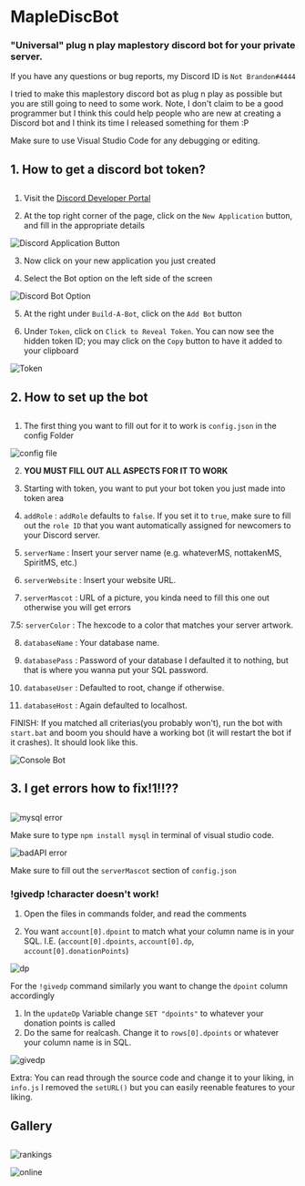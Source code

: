 # MapleDiscBot
### "Universal" plug n play maplestory discord bot for your private server.
If you have any questions or bug reports, my Discord ID is `Not Brandon#4444`

I tried to make this maplestory discord bot as plug n play as possible but you are still going to need to some work.
Note, I don't claim to be a good programmer but I think this could help people who are new at creating a Discord bot and I think its time I released something for them :P

Make sure to use Visual Studio Code for any debugging or editing.

## 1. How to get a discord bot token? <h2>
1. Visit the [Discord Developer Portal](https://discord.com/developers/applications)
  
2. At the top right corner of the page, click on the `New Application` button, and fill in the appropriate details
  
![Discord Application Button](https://cdn.discordapp.com/attachments/631249406775132182/722901729573863424/eb9cd2edd04845b4a5a9581f7f897cc1.png)

3. Now click on your new application you just created

4. Select the Bot option on the left side of the screen

![Discord Bot Option](https://cdn.discordapp.com/attachments/631249406775132182/722902298896105544/454736b9a5d5ce7e45dc2aedad8b8d34.png)

5. At the right under `Build-A-Bot`, click on the `Add Bot` button

6. Under `Token`, click on `Click to Reveal Token`. You can now see the hidden token ID; you may click on the `Copy` button to have it added to your clipboard

![Token](https://cdn.discordapp.com/attachments/631249406775132182/722902431893028905/e6a8b8f3fae0e3f6650d7e5e6ac148b8.png)

## 2. How to set up the bot <h2>
1. The first thing you want to fill out for it to work is `config.json` in the config Folder
  
![config file](https://cdn.discordapp.com/attachments/631249406775132182/722903468884623360/9374ffcdfbe7479e389cbbe079fb83d5.png)

2. **YOU MUST FILL OUT ALL ASPECTS FOR IT TO WORK**

3. Starting with token, you want to put your bot token you just made into token area

4. `addRole` : `addRole` defaults to `false`. If you set it to `true`, make sure to fill out the `role ID` that you want automatically assigned for newcomers to your Discord server.

5. `serverName` : Insert your server name (e.g. whateverMS, nottakenMS, SpiritMS, etc.)

6. `serverWebsite` : Insert your website URL.

7. `serverMascot` : URL of a picture, you kinda need to fill this one out otherwise you will get errors

7.5: `serverColor` : The hexcode to a color that matches your server artwork.

8. `databaseName` : Your database name.

9. `databasePass` : Password of your database I defaulted it to nothing, but that is where you wanna put your SQL password.

10. `databaseUser` : Defaulted to root, change if otherwise.

11. `databaseHost` : Again defaulted to localhost.

FINISH: If you matched all criterias(you probably won't), run the bot with `start.bat` and boom you should have a working bot (it will restart the bot if it crashes).
It should look like this.

![Console Bot](https://cdn.discordapp.com/attachments/631249406775132182/722905288268578877/e24282ae54c99746c077e6b13d69e049.png)

## 3. I get errors how to fix!1!!?? <h2>
  
![mysql error](https://media.discordapp.net/attachments/696165783272685568/722896954270417239/unknown.png)

Make sure to type `npm install mysql` in terminal of visual studio code.


![badAPI error](https://media.discordapp.net/attachments/696165783272685568/722899994956529715/unknown.png?width=1061&height=154)

Make sure to fill out the `serverMascot` section of `config.json`


### !givedp !character doesn't work!

1. Open the files in commands folder, and read the comments

2. You want `account[0].dpoint` to match what your column name is in your SQL. I.E. (`account[0].dpoints`, `account[0].dp`, `account[0].donationPoints`)

![dp](https://media.discordapp.net/attachments/631249406775132182/722919637783674990/d4ac0dbac50cf15a3ed1a29c298362e3.png)

For the `!givedp` command similarly you want to change the `dpoint` column accordingly
1. In the `updateDp` Variable change `SET "dpoints"` to whatever your donation points is called
2. Do the same for realcash. Change it to `rows[0].dpoints` or whatever your column name is in SQL.

![givedp](https://cdn.discordapp.com/attachments/631249406775132182/722920371485147186/e5ddd7403d0bf5463b834a6ee725f084.png)

Extra: You can read through the source code and change it to your liking, in `info.js` I removed the `setURL()` but you can easily reenable features to your liking.

## Gallery <h2>

![rankings](https://cdn.discordapp.com/attachments/631249406775132182/722926569256910938/bd55ac078210298f038da307d43e6b96.png)

![online](https://media.discordapp.net/attachments/631249406775132182/722926971578875905/ea6162e280dfe0fa1c410f6d71866764.png)

